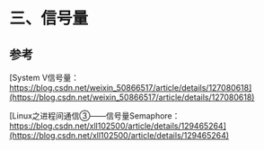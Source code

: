 # 三、信号量


## 参考
[System V信号量：https://blog.csdn.net/weixin_50866517/article/details/127080618](https://blog.csdn.net/weixin_50866517/article/details/127080618)

[Linux之进程间通信③——信号量Semaphore：https://blog.csdn.net/xll102500/article/details/129465264](https://blog.csdn.net/xll102500/article/details/129465264)